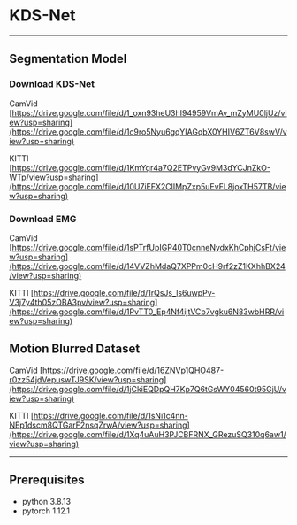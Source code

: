 # KDS-Net 
-----------------------------------------------------------------------------------------------------------------------------


## Segmentation Model

### Download KDS-Net

CamVid      [https://drive.google.com/file/d/1_oxn93heU3hI94959VmAv_mZyMU0ljUz/view?usp=sharing](https://drive.google.com/file/d/1c9ro5Nyu6gqYIAGqbX0YHIV6ZT6V8swV/view?usp=sharing)

KITTI       [https://drive.google.com/file/d/1KmYqr4a7Q2ETPvyGv9M3dYCJnZkO-WTp/view?usp=sharing](https://drive.google.com/file/d/10U7iEFX2ClIMpZxp5uEvFL8joxTH57TB/view?usp=sharing)



### Download EMG

CamVid	    [https://drive.google.com/file/d/1sPTrfUpIGP40T0cnneNydxKhCphjCsFt/view?usp=sharing](https://drive.google.com/file/d/14VVZhMdaQ7XPPm0cH9rf2zZ1KXhhBX24/view?usp=sharing)

KITTI	 [https://drive.google.com/file/d/1rQsJs_ls6uwpPv-V3j7y4th05zOBA3pv/view?usp=sharing](https://drive.google.com/file/d/1PvTT0_Ep4Nf4ijtVCb7vgku6N83wbHRR/view?usp=sharing)



## Motion Blurred Dataset

CamVid      [https://drive.google.com/file/d/16ZNVp1QHO487-r0zz54jdVepuswTJ9SK/view?usp=sharing](https://drive.google.com/file/d/1jCkiEQDpQH7Kp7Q6tGsWY04560t95GjU/view?usp=sharing)

KITTI       [https://drive.google.com/file/d/1sNi1c4nn-NEp1dscm8QTGarF2nsqZrwA/view?usp=sharing](https://drive.google.com/file/d/1Xq4uAuH3PJCBFRNX_GRezuSQ310q6aw1/view?usp=sharing)

-----------------------------------------------------------------------------------------------------------------------------

## Prerequisites

- python 3.8.13 
- pytorch 1.12.1
